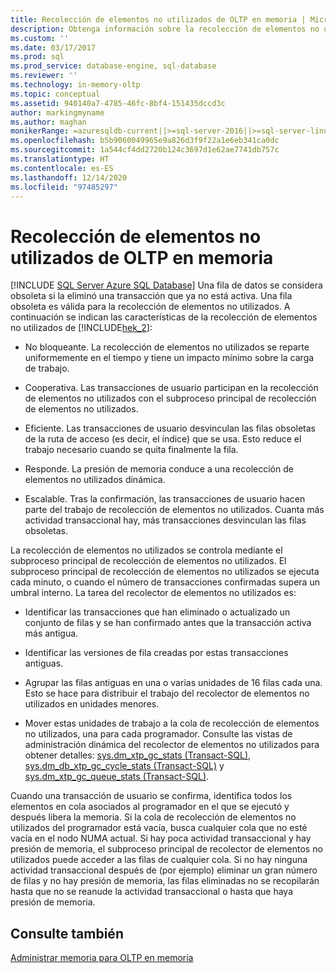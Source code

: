 ```yaml
---
title: Recolección de elementos no utilizados de OLTP en memoria | Microsoft Docs
description: Obtenga información sobre la recolección de elementos no utilizados en OLTP en memoria en SQL Server. Si una transacción que ya no está activa elimina una fila, está sujeta a la recolección de elementos no utilizados.
ms.custom: ''
ms.date: 03/17/2017
ms.prod: sql
ms.prod_service: database-engine, sql-database
ms.reviewer: ''
ms.technology: in-memory-oltp
ms.topic: conceptual
ms.assetid: 940140a7-4785-46fc-8bf4-151435dccd3c
author: markingmyname
ms.author: maghan
monikerRange: =azuresqldb-current||>=sql-server-2016||>=sql-server-linux-2017||=azuresqldb-mi-current
ms.openlocfilehash: b5b9060049965e9a826d3f9f22a1e6eb341ca0dc
ms.sourcegitcommit: 1a544cf4dd2720b124c3697d1e62ae7741db757c
ms.translationtype: HT
ms.contentlocale: es-ES
ms.lasthandoff: 12/14/2020
ms.locfileid: "97485297"
---
```

# <a name="in-memory-oltp-garbage-collection"></a>Recolección de elementos no utilizados de OLTP en memoria
[!INCLUDE [SQL Server Azure SQL Database](../../includes/applies-to-version/sql-asdb.md)]
  Una fila de datos se considera obsoleta si la eliminó una transacción que ya no está activa. Una fila obsoleta es válida para la recolección de elementos no utilizados. A continuación se indican las características de la recolección de elementos no utilizados de [!INCLUDE[hek_2](../../includes/hek-2-md.md)]:  
  
-   No bloqueante. La recolección de elementos no utilizados se reparte uniformemente en el tiempo y tiene un impacto mínimo sobre la carga de trabajo.  
  
-   Cooperativa. Las transacciones de usuario participan en la recolección de elementos no utilizados con el subproceso principal de recolección de elementos no utilizados.  
  
-   Eficiente. Las transacciones de usuario desvinculan las filas obsoletas de la ruta de acceso (es decir, el índice) que se usa. Esto reduce el trabajo necesario cuando se quita finalmente la fila.  
  
-   Responde. La presión de memoria conduce a una recolección de elementos no utilizados dinámica.  
  
-   Escalable. Tras la confirmación, las transacciones de usuario hacen parte del trabajo de recolección de elementos no utilizados. Cuanta más actividad transaccional hay, más transacciones desvinculan las filas obsoletas.  
  
 La recolección de elementos no utilizados se controla mediante el subproceso principal de recolección de elementos no utilizados. El subproceso principal de recolección de elementos no utilizados se ejecuta cada minuto, o cuando el número de transacciones confirmadas supera un umbral interno. La tarea del recolector de elementos no utilizados es:  
  
-   Identificar las transacciones que han eliminado o actualizado un conjunto de filas y se han confirmado antes que la transacción activa más antigua.  
  
-   Identificar las versiones de fila creadas por estas transacciones antiguas.  
  
-   Agrupar las filas antiguas en una o varias unidades de 16 filas cada una. Esto se hace para distribuir el trabajo del recolector de elementos no utilizados en unidades menores.  
  
-   Mover estas unidades de trabajo a la cola de recolección de elementos no utilizados, una para cada programador. Consulte las vistas de administración dinámica del recolector de elementos no utilizados para obtener detalles: [sys.dm_xtp_gc_stats &#40;Transact-SQL&#41;](../../relational-databases/system-dynamic-management-views/sys-dm-xtp-gc-stats-transact-sql.md), [sys.dm_db_xtp_gc_cycle_stats &#40;Transact-SQL&#41;](../../relational-databases/system-dynamic-management-views/sys-dm-db-xtp-gc-cycle-stats-transact-sql.md) y [sys.dm_xtp_gc_queue_stats &#40;Transact-SQL&#41;](../../relational-databases/system-dynamic-management-views/sys-dm-xtp-gc-queue-stats-transact-sql.md).  
  
 Cuando una transacción de usuario se confirma, identifica todos los elementos en cola asociados al programador en el que se ejecutó y después libera la memoria. Si la cola de recolección de elementos no utilizados del programador está vacía, busca cualquier cola que no esté vacía en el nodo NUMA actual. Si hay poca actividad transaccional y hay presión de memoria, el subproceso principal de recolector de elementos no utilizados puede acceder a las filas de cualquier cola. Si no hay ninguna actividad transaccional después de (por ejemplo) eliminar un gran número de filas y no hay presión de memoria, las filas eliminadas no se recopilarán hasta que no se reanude la actividad transaccional o hasta que haya presión de memoria.  
  
## <a name="see-also"></a>Consulte también  
 [Administrar memoria para OLTP en memoria](/previous-versions/sql/sql-server-2016/dn465872(v=sql.130))  
  
